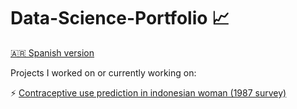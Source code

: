 # Data-Science-Portfolio :chart_with_upwards_trend:

[🇦🇷 Spanish version]() 

Projects I worked on or currently working on:

:zap: [Contraceptive use prediction in indonesian woman (1987 survey)]()
